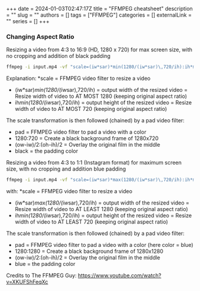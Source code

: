 +++ 
date = 2024-01-03T02:47:17Z
title = "FFMPEG cheatsheet"
description = ""
slug = ""
authors = []
tags = ["FFMPEG"]
categories = []
externalLink = ""
series = []
+++

### Changing Aspect Ratio

Resizing a video from 4:3 to 16:9 (HD, 1280 x 720) for max screen size, with no cropping and addition of black padding
```bash
ffmpeg -i input.mp4 -vf "scale=(iw*sar)*min(1280/(iw*sar)\,720/ih):ih*min(1280/(iw*sar)\,720/ih),pad=1280:720:(ow-iw)/2:(oh-ih)/2:black" output.mp4
```

Explanation:
*scale = FFMPEG video filter to resize a video
* (iw*sar)*min(1280/(iw*sar)\,720/ih) = output width of the resized video = Resize width of video to AT MOST 1280 (keeping original aspect ratio)
* ih*min(1280/(iw*sar)\,720/ih) = output height of the resized video = Resize width of video to AT MOST 720 (keeping original aspect ratio)

The scale transformation is then followed (chained) by a pad video filter:
* pad = FFMPEG video filter to pad a video with a color
* 1280:720 = Create a black background frame of 1280x720
* (ow-iw)/2:(oh-ih)/2 = Overlay the original film in the middle
* black = the padding color 

Resizing a video from 4:3 to 1:1 (Instagram format) for maximum screen size, with no cropping and addition blue padding
```bash
ffmpeg -i input.mp4 -vf "scale=(iw*sar)*max(1280/(iw*sar)\,720/ih):ih*max(1280/(iw*sar)\,720/ih),pad=1280:1280:(ow-iw)/2:(oh-ih)/2:blue" output02.mp4
```

with:
*scale = FFMPEG video filter to resize a video
* (iw*sar)*max(1280/(iw*sar)\,720/ih) = output width of the resized video = Resize width of video to AT LEAST 1280 (keeping original aspect ratio)
* ih*min(1280/(iw*sar)\,720/ih) = output height of the resized video = Resize width of video to AT LEAST 720 (keeping original aspect ratio)

The scale transformation is then followed (chained) by a pad video filter:
* pad = FFMPEG video filter to pad a video with a color (here color = blue)
* 1280:1280 = Create a black background frame of 1280x1280
* (ow-iw)/2:(oh-ih)/2 = Overlay the original film in the middle
* blue = the padding color 

Credits to The FFMPEG Guy: https://www.youtube.com/watch?v=XKUFShFeqXc

